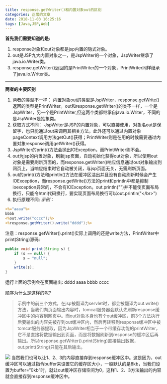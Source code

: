 ```yaml
---
title: response.getWriter()和内置对象out的区别
categories: 正常的文章
date: 2018-11-03 16:25:16
tags: [Java,JSP,Web]
---
```


**首先我们需要知道的是:**

 1. response对象和out对象都是jsp内置的隐式对象。
 2. out是JSP九大内置对象之一，是JspWriter的一个对象，JspWriter继承了java.io.Writer类。
 3. response.getWriter()返回的是PrintWriter的一个对象，PrintWriter同样继承了java.io.Writer类。

----------
**两者的主要区别**

 1. 两者的类型不一样：
    内置对象out的类型是JspWriter，response.getWrite()返回的类型是PrintWriter。out和response.getWriter()的类不一样，一个是JspWriter，另一个是PrintWriter,但这两个类都继承自java.io.Writer，不同的是JspWriter是抽象类。
 2. 获取方式不同：
    JspWriter是JSP的内置对象，可以直接使用，对象名out是保留字，也只能通过out来调用其相关方法。此外还可以通过内置对象pageContext调用方法getOut()获得；PrintWriter则是在用的时候需要通过内置对象response调用getWriter()获得。
 3. JspWriter的print()方法会抛出IOException，而PrintWriter则不会。
 4. out为jsp的内置对象，刷新jsp页面，自动初始化获得out对象，所以使用out对象是需要刷新页面的，而response.getWriter()响应信息通过out对象输出到网页上，当响应结束时它自动被关闭，与jsp页面无关，无需刷新页面。
 5. out的print()方法和println()方法在缓冲区溢出并且没有自动刷新时候会产生IOException，而response.getWrite()方法的print和println中都是抑制ioexception异常的，不会有IOException。out.println("")并不能使页面布局换行，只能令html代码换行，要实现页面布局换行可以out.println("\</br>")
 6. 执行原理不同:
*示例：*
```jsp
<%="aaaa"%>
bbbb
<%out.write("cccc");%>
<%response.getWriter().write("dddd");%>
```
注意：response.getWriter().print()实际上调用的还是write方法，PrintWriter中print(String)源码:
```java
public void print(String s) {
    if (s == null) {
        s = "null";
    }
    write(s);
}
```
运行上面的示例会在页面输出:
dddd aaaa bbbb cccc

顺序为什么是这样的呢?

> 示例中的前三个方式，在jsp被翻译为servlet时，都会被翻译为out.write()方法，当我们向页面输出内容时，tomcat服务器会默认先刷新response缓冲区中的内容到网页中。而out对象本身也有个out缓冲区，前3个方法执行后要输出的内容先被存到out缓冲区内，然后再转移到response缓冲区中被tomcat服务器提取，因为JspWriter相当于一个带缓存功能的printWriter，它不是直接将数据输出到页面，而是将数据刷新到response的缓冲区后再输出。所以response.getWriter().print(String)直接输出数据，out.print(String)只能在其后输出。

![](https://raw-1257226137.file.myqcloud.com/images/qiLZ.png)
当然我们也可以让1、2、3的内容直接存到response缓冲区中。这是因为，out缓冲区可以通过指令buffer来设置它的缓存区大小，一般默认的是8kb，当我们设置为buffer=“0kb”时，就让out缓冲区存储空间为0，这样1、2、3方法输出的内容就会直接存到response缓冲区中。
